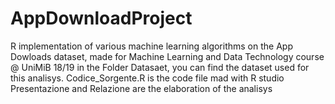# AppDownloadProject
R implementation of various machine learning algorithms on the App Dowloads dataset, made for Machine Learning and Data Technology course @ UniMiB 18/19
in the Folder Datasaet, you can find the dataset used for this analisys. Codice_Sorgente.R is the code file mad with R studio
Presentazione and Relazione are the elaboration of the analisys
